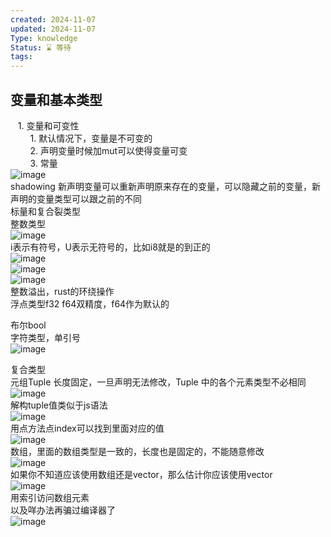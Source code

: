 ```yaml
---
created: 2024-11-07
updated: 2024-11-07
Type: knowledge
Status: ⌛️ 等待
tags:
---
```

## 变量和基本类型
   1. 变量和可变性  
        1. 默认情况下，变量是不可变的  
        2. 声明变量时候加mut可以使得变量可变  
        3. 常量  
![image](672c469569d71d00000000fd/672c469569d71d00000000fc.png)  
shadowing 新声明变量可以重新声明原来存在的变量，可以隐藏之前的变量，新声明的变量类型可以跟之前的不同  
标量和复合裂类型  
整数类型  
![image](672cdc95eba69a00000000ae/672cdc95eba69a00000000ad.png)  
i表示有符号，U表示无符号的，比如i8就是的到正的  
![image](672cdcd2eba69a00000000b8/672cdcd2eba69a00000000b7.png)  
![image](672cdce7eba69a00000000c0/672cdce7eba69a00000000bf.png)  
![image](672cdd0aeba69a00000000c3/672cdd0aeba69a00000000c2.png)  
整数溢出，rust的环绕操作  
浮点类型f32 f64双精度，f64作为默认的  
  
布尔bool  
字符类型，单引号  
![image](672cddc8eba69a00000000f4/672cddc8eba69a00000000f3.png)  
  
  
复合类型  
元组Tuple 长度固定，一旦声明无法修改，Tuple 中的各个元素类型不必相同  
![image](672cdeaeeba69a0000000108/672cdeaeeba69a0000000107.png)  
解构tuple值类似于js语法  
![image](672cdf02eba69a0000000117/672cdf02eba69a0000000116.png)  
用点方法点index可以找到里面对应的值  
![image](672cdf57eba69a0000000126/672cdf57eba69a0000000125.png)  
数组，里面的数组类型是一致的，长度也是固定的，不能随意修改  
![image](672cdf98eba69a000000013a/672cdf98eba69a0000000139.png)  
如果你不知道应该使用数组还是vector，那么估计你应该使用vector   
![image](672ce002eba69a0000000155/672ce002eba69a0000000154.png)  
用索引访问数组元素  
以及咩办法再骗过编译器了  
![image](672ce12aeba69a000000016d/672ce12aeba69a000000016c.png)